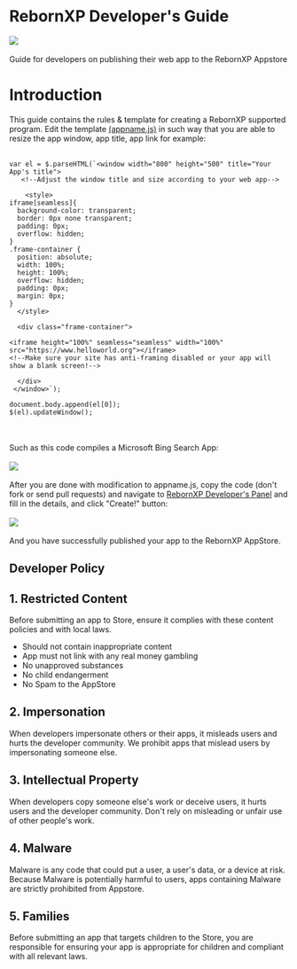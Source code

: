 # RebornXP Developer's Guide
![](https://ahrefs.com/blog/wp-content/uploads/2020/06/blog-javascript-seo-400x200.png)
<br><br>Guide for developers on publishing their web app to the RebornXP Appstore

# Introduction
This guide contains the rules & template for creating a RebornXP supported program. Edit the template <a href="appname.js">(appname.js)</a> in such way that you are able to resize the app window, app title, app link for example:<br><br>

``` 
var el = $.parseHTML(`<window width="800" height="500" title="Your App's title">
   <!--Adjust the window title and size according to your web app-->
    
    <style>
iframe[seamless]{
  background-color: transparent;
  border: 0px none transparent;
  padding: 0px;
  overflow: hidden;
}
.frame-container {
  position: absolute;
  width: 100%;
  height: 100%;
  overflow: hidden;
  padding: 0px;
  margin: 0px;
}
  </style>
  
  <div class="frame-container">
    
<iframe height="100%" seamless="seamless" width="100%" src="https://www.helloworld.org"></iframe>
<!--Make sure your site has anti-framing disabled or your app will show a blank screen!-->

  </div> 
 </window>`);
    
document.body.append(el[0]);
$(el).updateWindow(); 
```
<br><br>
Such as this code compiles a Microsoft Bing Search App:<br><br>
![](examplebing.PNG)
<br><br>
After you are done with modification to appname.js, copy the code (don't fork or send pull requests) and navigate to <a href="https://xpstore.glitch.me/createapp">RebornXP Developer's Panel</a> and fill in the details, and click "Create!" button:<br><br>
![](createapp.png)
<br><br>
And you have successfully published your app to the RebornXP AppStore.
<h2 id="dev-policy">
Developer Policy
</h2>

## 1. Restricted Content
Before submitting an app to Store, ensure it complies with these content policies and with local laws. 
- Should not contain inappropriate content
- App must not link with any real money gambling
- No unapproved substances
- No child endangerment
- No Spam to the AppStore
## 2. Impersonation
When developers impersonate others or their apps, it misleads users and hurts the developer community. We prohibit apps that mislead users by impersonating someone else.
## 3. Intellectual Property
When developers copy someone else's work or deceive users, it hurts users and the developer community. Don't rely on misleading or unfair use of other people's work.
## 4. Malware
Malware is any code that could put a user, a user's data, or a device at risk. Because Malware is potentially harmful to users, apps containing Malware are strictly prohibited from Appstore.
## 5. Families
Before submitting an app that targets children to the Store, you are responsible for ensuring your app is appropriate for children and compliant with all relevant laws.
